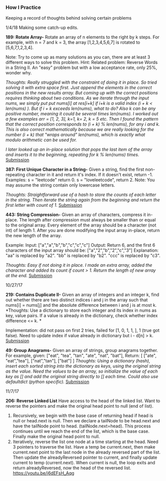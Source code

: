 ### How I Practice ###
Keeping a record of thoughts behind solving certain problems

1/4/18 Making some catch-up edits.

**189: Rotate Array-**
Rotate an array of n elements to the right by k steps.
For example, with n = 7 and k = 3, the array [1,2,3,4,5,6,7] is rotated to [5,6,7,1,2,3,4].

Note:
Try to come up as many solutions as you can, there are at least 3 different ways to solve this problem.
Hint: Related problem: Reverse Words in a String II. An "easy" problem but with a low acceptance rate, only 25%, wonder why.

*Thoughts: Really struggled with the constraint of doing it in place. So tried solving it with extra space first. 
Just append the elements in the correct positions in the new results array. But coming up with the correct positions requires thinking about two conditions. As we iterate through the input nums, we simply put put nums[i] at res[i+k] if i+k is a valid index (i + k < len(nums) ). But if i + k exceeds len(nums), what to do? Also k can be any positive number, meaning it could be several times len(nums). I worked out a few examples arr = [1, 2, 3], k=1, k= 2, k = 5 etc. Then I found the pattern that the correct position corresponds to (i + k) % len(nums), for any i and k. This is also correct mathematically because we are really looking for the number (i + k) that "wraps around" len(nums), which is exactly what modulo arithmetic can be used for.*

*I later looked up an in-place solution that pops the last item of the array and inserts it to the beginning, repeating for k % len(nums) times.* 
[Submission](https://github.com/kanglicheng/python-leetcode/blob/mySolutions/Kangli/Arrays/rotateArray.py)


**387: First Unique Character in a String-**
Given a string, find the first non-repeating character in it and return it's index. If it doesn't exist, return -1.
Examples:
s = "leetcode"
return 0.
s = "loveleetcode",
return 2.
Note: You may assume the string contain only lowercase letters.

*Thoughts: Straightforward use of a hash to store the counts of each letter in the string. Then iterate the string again from the beginning and return the first letter with count of 1.*
[Submission](https://github.com/kanglicheng/python-leetcode/blob/mySolutions/Kangli/Strings/firstUniqueChar.py)

**443: String Compression-** Given an array of characters, compress it in-place. The length after compression must always be smaller than or equal to the original array. Every element of the array should be a character (not int) of length 1. After you are done modifying the input array in-place, return the new length of the array.

Example: 
Input:
["a","a","b","b","c","c","c"]
Output:
Return 6, and the first 6 characters of the input array should be: ["a","2","b","2","c","3"]
Explanation:
"aa" is replaced by "a2". "bb" is replaced by "b2". "ccc" is replaced by "c3".

*Thoughts: Easy if not doing it in place. I made an extra array, added the character and added its count
if count > 1. Return the length of new array at the end.*
[Submission](https://github.com/kanglicheng/python-leetcode/blob/mySolutions/Kangli/Strings/stringCompression.py)

10/27/17

**219: Contains Duplicate II-** Given an array of integers and an integer k, find out whether there are two distinct indices i and j in the array such that nums[i] = nums[j] and the absolute difference between i and j is at most k.
*Thoughts:
Use a dictionary to store each integer and its index in nums as key, value pairs. 
If a value is already in the dictionary, check whether index difference <= k. *

Implementation: did not pass on first 2 tries, failed for [1, 0, 1, 1, ], 1 (true got false). Need to update
index if value already in dictionary but i - d[n] > k.
[Submission](https://github.com/kanglicheng/python-leetcode/blob/mySolutions/Kangli/Hash%20Table/containsDuplicate_II.py)

**49: Group Anagrams-** Given an array of strings, group anagrams together.
For example, given: ["eat", "tea", "tan", "ate", "nat", "bat"], 
Return:
[
  ["ate", "eat","tea"],
  ["nat","tan"],
  ["bat"]
]
*Thoughts: Using a dictionary (hash), insert each sorted string into the dictionary as keys, using the original string as the value. Need the values to be an array, so initialize the value of each key as [] and add the original string directly to [] each time. Could also use defaultdict (python specific).*
[Submission](https://github.com/kanglicheng/python-leetcode/blob/mySolutions/Kangli/Hash%20Table/group_anagrams.py)

11/7/17

**206: Reverse Linked List**
Have access to the head of the linked list. Want to reverse the pointers and make the original head point to null (end of list). 
1) Recursively, we begin with the base case of returning head if head is null or head.next is null.
Then we declare a tailNode to be head.next and have the tailNode point to head. (tailNode.next=head). This process continues until we reach the end of the list, which is the base case. Finally make the original head point to null. 
2) Iteratively, reverse the list one node at a time starting at the head. Need 3 pointers to traverse the list. Have a temp be current.next, then make current.next point to the last node in the already reversed part of the list. Then update the alreadyReversed pointer to current, and finally update current to temp (current.next). When current is null, the loop exits and return alreadyReversed, now the head of the reversed list. 
https://youtu.be/j6dEFsH_Aqg 
